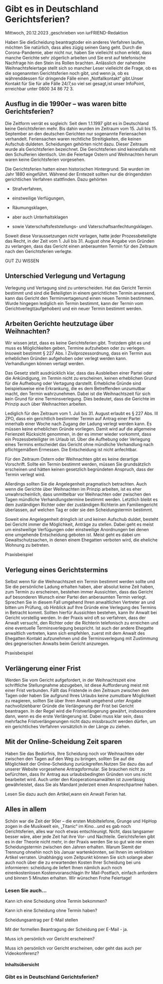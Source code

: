 # Gibt es in Deutschland Gerichtsferien?

Mittwoch, 20.12.2023 ,geschrieben von iurFRIEND-Redaktion

Haben Sie dieScheidung beantragtoder ein anderes Verfahren laufen, möchten Sie natürlich, dass alles zügig seinen Gang geht. Durch die Corona-Pandemie, aber nicht nur, haben Sie vielleicht schon erlebt, dass manche Gerichte sehr zögerlich arbeiten und Sie erst auf telefonische Nachfrage hin den Stein ins Rollen brachten. Anlässlich der nahenden Weihnachtsfeiertage stellt sich so mancher Leser vielleicht die Frage, ob es die sogenannten Gerichtsferien noch gibt, und wenn ja, ob es währenddessen für dringende Fälle einen „Notfallkontakt“ gibt.Unser Kontakt für Sie für alle Fälle 24/7,so viel sei gesagt,ist unser InfoPoint, erreichbar unter 0800 34 86 72 3.

## Ausflug in die 1990er – was waren bitte Gerichtsferien?

Die Zeitform verrät es sogleich: Seit dem 1.1.1997 gibt es in Deutschland keine Gerichtsferien mehr. Bis dahin wurden im Zeitraum vom 15. Juli bis 15. September an den deutschen Gerichten nur sogenannte Feriensachen verhandelt. Feriensachen waren rechtliche Streitigkeiten, die keinen Aufschub duldeten. Scheidungen gehörten nicht dazu. Dieser Zeitraum wurde als Gerichtsferien bezeichnet. Die Gerichtsferien sind keinesfalls mit den Schulferien identisch. Um die Feiertage Ostern und Weihnachten herum waren keine Gerichtsferien vorgesehen.

Die Gerichtsferien hatten einen historischen Hintergrund. Sie wurden im Jahr 1880 eingeführt. Während der Erntezeit sollten nur die dringendsten gerichtlichen Verfahren stattfinden. Dazu gehörten

- Strafverfahren,

- einstweilige Verfügungen,

- Räumungsklagen,

- aber auch Unterhaltsklagen

- sowie Vaterschaftsfeststellungs- und Vaterschaftsanfechtungsklagen.

Soweit diese Voraussetzungen nicht vorlagen, hatte jeder Prozessbeteiligte das Recht, in der Zeit vom 1. Juli bis 31. August ohne Angabe von Gründen zu verlangen, dass das Gericht einen anberaumten Termin für den Zeitraum nach den Gerichtsferien verlegte.

GUT ZU WISSEN

## Unterschied Verlegung und Vertagung

Verlegung und Vertagung sind zu unterscheiden. Hat das Gericht Termin bestimmt und sind die Beteiligten in einem gerichtlichen Termin anwesend, kann das Gericht den Terminvertagenund einen neuen Termin bestimmen. Wurde hingegen lediglich ein Termin bestimmt, kann der Termin vom Gerichtverlegt(aufgehoben) und ein neuer Termin bestimmt werden.

## Arbeiten Gerichte heutzutage über Weihnachten?

Wir wissen jetzt, dass es keine Gerichtsferien gibt. Trotzdem gibt es und muss es Möglichkeiten geben, Termine aufzuheben oder zu verlegen. Insoweit bestimmt § 227 Abs. I Zivilprozessordnung, dass ein Termin aus erheblichen Gründen aufgehoben oder verlegt werden kann. Verhandlungen können vertagt werden.

Das Gesetz stellt ausdrücklich klar, dass das Ausbleiben einer Partei oder die Ankündigung, im Termin nicht zu erscheinen, keinen erheblichen Grund für die Aufhebung oder Vertagung darstellt. Erhebliche Gründe sind beispielsweise eine Erkrankung, die es dem Betreffenden unzumutbar macht, den Termin wahrzunehmen. Dabei ist die Weihnachtszeit für sich kein Grund für eine Terminsverlegung. Dies bedeutet, dass die Gerichte im Prinzip auch über Weihnachten arbeiten.

Lediglich für den Zeitraum vom 1. Juli bis 31. August erlaubt es § 227 Abs. III ZPO, dass ein gerichtlich bestimmter Termin auf Antrag einer Partei innerhalb einer Woche nach Zugang der Ladung verlegt werden kann. Es müssen keine erheblichen Gründe vorliegen. Damit wird auf die allgemeine Ferienzeit Rücksicht genommen, in der es immer wieder vorkommt, dass ein Prozessbeteiligter im Urlaub ist. Über die Aufhebung oder Verlegung eines Termins entscheidet das Gericht ohne mündliche Verhandlung nach pflichtgemäßem Ermessen. Die Entscheidung ist nicht anfechtbar.

Für den Zeitraum Ostern oder Weihnachten gibt es keine derartige Vorschrift. Sollte ein Termin bestimmt werden, müssen Sie grundsätzlich erscheinen und hätten keinen gesetzlich begründeten Anspruch, dass der Termin verlegt wird.

Allerdings sollten Sie die Angelegenheit pragmatisch betrachten. Auch wenn die Gerichte über Weihnachten im Prinzip arbeiten, ist es eher unwahrscheinlich, dass unmittelbar vor Weihnachten oder zwischen den Tagen mündliche Verhandlungstermine bestimmt werden. Letztlich bleibt es dem zuständigen Richter oder der zuständigen Richterin am Familiengericht überlassen, auf welchen Tag er oder sie den Scheidungstermin bestimmt.

Soweit eine Angelegenheit dringlich ist und keinen Aufschub duldet, besteht bei Gericht immer die Möglichkeit, Anträge zu stellen. Dabei geht es meist um einstweilige Verfügungen oder einstweilige Anordnungen bei denen eine umgehende Entscheidung geboten ist. Meist geht es dabei um Gewaltschutzsachen, in denen einem Ehegatten verboten wird, die eheliche Wohnung zu betreten.

Praxisbeispiel

## Verlegung eines Gerichtstermins

Selbst wenn für die Weihnachtszeit ein Termin bestimmt werden sollte und Sie die persönliche Ladung erhalten haben, aber absolut keine Zeit haben, zum Termin zu erscheinen, bestehen immer Aussichten, dass das Gericht auf besonderen Wunsch einer Partei den anberaumten Termin verlegt. Sprechen Sie in diesem Fall umgehend Ihren anwaltlichen Vertreter an und bitten um Prüfung, ob Hinblick auf Ihre Gründe eine Verlegung des Termins in Betracht kommt. Sollten hierfür Aussichten bestehen, kann Ihr Anwalt bei Gericht vorstellig werden. In der Praxis wird oft so verfahren, dass der Anwalt versucht, den Richter oder die Richterin telefonisch zu erreichen und eine eventuelle Terminsverlegung bespricht. Ist auch der andere Ehegatte anwaltlich vertreten, kann sich empfehlen, zuerst mit dem Anwalt des Ehegatten Kontakt aufzunehmen und die Terminsverlegung mit Zustimmung des gegnerischen Anwalts beim Gericht anzuregen.

Praxisbeispiel

## Verlängerung einer Frist

Werden Sie vom Gericht aufgefordert, in der Weihnachtszeit eine schriftliche Stellungnahme abzugeben, ist diese Aufforderung meist mit einer Frist verbunden. Fällt das Fristende in den Zeitraum zwischen den Tagen oder haben Sie aufgrund Ihres Urlaubs keine zumutbare Möglichkeit zu reagieren, sollten Sie über Ihren Anwalt umgehend unter Angabe nachvollziehbarer Gründe die Verlängerung der Frist bei Gericht beantragen. In der Regel wird die Fristverlängerung gewährt, insbesondere dann, wenn es die erste Verlängerung ist. Dabei muss klar sein, dass mehrfache Fristverlängerungen nicht dazu missbraucht werden dürfen, um ein gerichtliches Verfahren vorsätzlich in der Länge zu ziehen.

## Mit der Online-Scheidung Zeit sparen

Haben Sie das Bedürfnis, Ihre Scheidung noch vor Weihnachten oder zwischen den Tagen auf den Weg zu bringen, sollten Sie auf die Möglichkeit der Online-Scheidung zurückgreifen.Nutzen Sie dazu das auf unserer Website vorgesehene Antragsformular. Sie brauchen nicht zu befürchten, dass Ihr Antrag aus urlaubsbedingten Gründen von uns nicht bearbeitet wird. Auch unter den Kooperationsanwälten ist zuverlässig gewährleistet, dass Sie als Mandant jederzeit einen Ansprechpartner haben.

Lesen Sie dazu auch den Artikel,wann ein Anwalt Ferien hat.

## Alles in allem

Schön war die Zeit der 90er – die ersten Mobiltelefone, Grunge und HipHop zogen in die Musikwelt ein, „Titanic“ im Kino…und es gab noch Gerichtsferien, alles war noch etwas entschleunigt. Nicht, dass langsamer besser wäre, aber jede Zeit hat ihre Vor- und Nachteile. Gerichtsferien gibt es in der Theorie nicht mehr, in der Praxis werden Sie so gut wie nie einen Scheidungstermin zwischen den Jahren erhalten. Warum Siemit der Trennung ohnehin noch bis Januar wartenkönnten, sei Ihnen im verlinkten Artikel verraten. Unabhängig vom Zeitpunkt können Sie sich solange aber auch noch über die zu erwartenden Kosten Ihrer Scheidung bei uns informieren: scheidung.de liefert Ihnen nämlich auch noch einenkostenlosen Kostenvoranschlagin Ihr Mail-Postfach, einfach anfordern und binnen 5 Minuten erhalten. Wir wünschen Frohe Feiertage!

### Lesen Sie auch...

Kann ich eine Scheidung ohne Termin bekommen?

Kann ich eine Scheidung ohne Termin haben?

Scheidungsantrag per E-Mail stellen

Mit der formellen Beantragung der Scheidung per E-Mail - ja.

Muss ich persönlich vor Gericht erscheinen?

Muss ich persönlich vor Gericht erscheinen, oder geht das auch per Videokonferenz?

#### Inhaltsübersicht

### Gibt es in Deutschland Gerichtsferien?